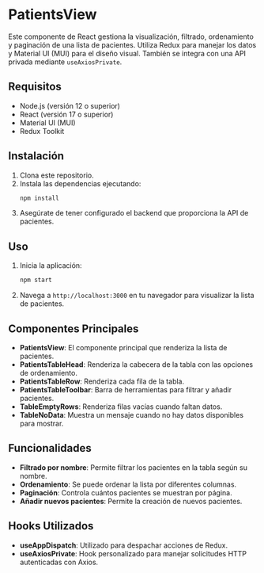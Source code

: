 # PatientsView

Este componente de React gestiona la visualización, filtrado, ordenamiento y paginación de una lista de pacientes. Utiliza Redux para manejar los datos y Material UI (MUI) para el diseño visual. También se integra con una API privada mediante `useAxiosPrivate`.

## Requisitos

- Node.js (versión 12 o superior)
- React (versión 17 o superior)
- Material UI (MUI)
- Redux Toolkit

## Instalación

1. Clona este repositorio.
2. Instala las dependencias ejecutando:
   ```bash
   npm install
   ```
3. Asegúrate de tener configurado el backend que proporciona la API de pacientes.

## Uso

1. Inicia la aplicación:
   ```bash
   npm start
   ```
2. Navega a `http://localhost:3000` en tu navegador para visualizar la lista de pacientes.

## Componentes Principales

- **PatientsView**: El componente principal que renderiza la lista de pacientes.
- **PatientsTableHead**: Renderiza la cabecera de la tabla con las opciones de ordenamiento.
- **PatientsTableRow**: Renderiza cada fila de la tabla.
- **PatientsTableToolbar**: Barra de herramientas para filtrar y añadir pacientes.
- **TableEmptyRows**: Renderiza filas vacías cuando faltan datos.
- **TableNoData**: Muestra un mensaje cuando no hay datos disponibles para mostrar.

## Funcionalidades

- **Filtrado por nombre**: Permite filtrar los pacientes en la tabla según su nombre.
- **Ordenamiento**: Se puede ordenar la lista por diferentes columnas.
- **Paginación**: Controla cuántos pacientes se muestran por página.
- **Añadir nuevos pacientes**: Permite la creación de nuevos pacientes.

## Hooks Utilizados

- **useAppDispatch**: Utilizado para despachar acciones de Redux.
- **useAxiosPrivate**: Hook personalizado para manejar solicitudes HTTP autenticadas con Axios.

